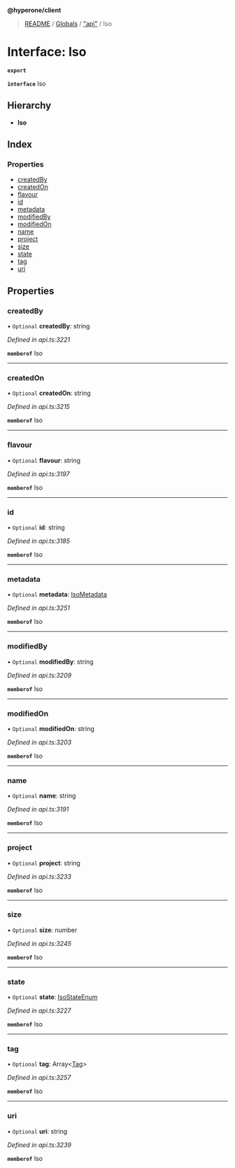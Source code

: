 **@hyperone/client**

> [README](../README.md) / [Globals](../globals.md) / ["api"](../modules/_api_.md) / Iso

# Interface: Iso

**`export`** 

**`interface`** Iso

## Hierarchy

* **Iso**

## Index

### Properties

* [createdBy](_api_.iso.md#createdby)
* [createdOn](_api_.iso.md#createdon)
* [flavour](_api_.iso.md#flavour)
* [id](_api_.iso.md#id)
* [metadata](_api_.iso.md#metadata)
* [modifiedBy](_api_.iso.md#modifiedby)
* [modifiedOn](_api_.iso.md#modifiedon)
* [name](_api_.iso.md#name)
* [project](_api_.iso.md#project)
* [size](_api_.iso.md#size)
* [state](_api_.iso.md#state)
* [tag](_api_.iso.md#tag)
* [uri](_api_.iso.md#uri)

## Properties

### createdBy

• `Optional` **createdBy**: string

*Defined in api.ts:3221*

**`memberof`** Iso

___

### createdOn

• `Optional` **createdOn**: string

*Defined in api.ts:3215*

**`memberof`** Iso

___

### flavour

• `Optional` **flavour**: string

*Defined in api.ts:3197*

**`memberof`** Iso

___

### id

• `Optional` **id**: string

*Defined in api.ts:3185*

**`memberof`** Iso

___

### metadata

• `Optional` **metadata**: [IsoMetadata](_api_.isometadata.md)

*Defined in api.ts:3251*

**`memberof`** Iso

___

### modifiedBy

• `Optional` **modifiedBy**: string

*Defined in api.ts:3209*

**`memberof`** Iso

___

### modifiedOn

• `Optional` **modifiedOn**: string

*Defined in api.ts:3203*

**`memberof`** Iso

___

### name

• `Optional` **name**: string

*Defined in api.ts:3191*

**`memberof`** Iso

___

### project

• `Optional` **project**: string

*Defined in api.ts:3233*

**`memberof`** Iso

___

### size

• `Optional` **size**: number

*Defined in api.ts:3245*

**`memberof`** Iso

___

### state

• `Optional` **state**: [IsoStateEnum](../enums/_api_.isostateenum.md)

*Defined in api.ts:3227*

**`memberof`** Iso

___

### tag

• `Optional` **tag**: Array\<[Tag](_api_.tag.md)>

*Defined in api.ts:3257*

**`memberof`** Iso

___

### uri

• `Optional` **uri**: string

*Defined in api.ts:3239*

**`memberof`** Iso

